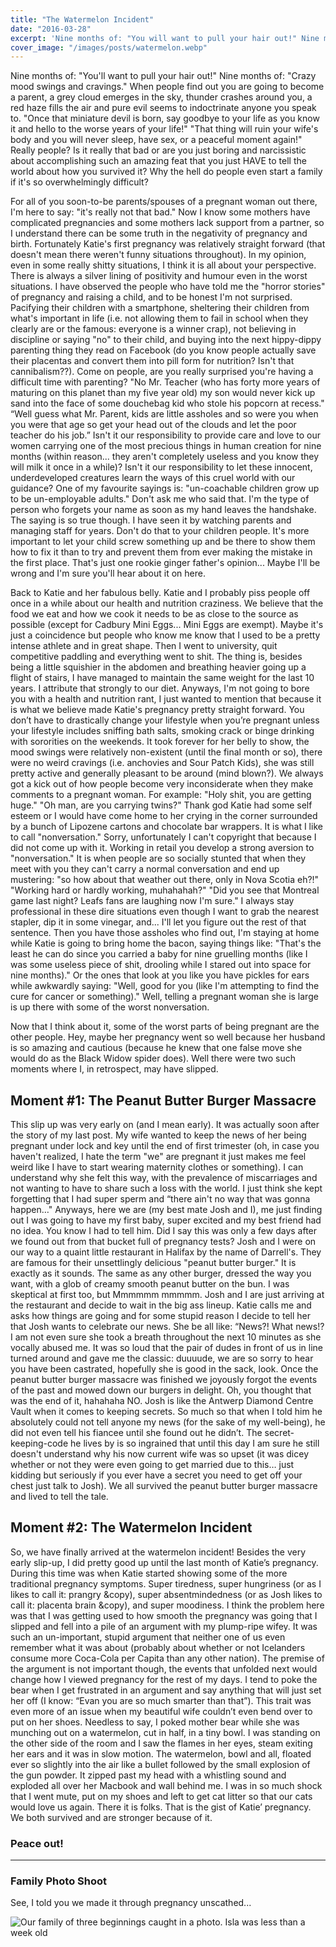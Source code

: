 ```yaml
---
title: "The Watermelon Incident"
date: "2016-03-28"
excerpt: 'Nine months of: "You will want to pull your hair out!" Nine months of: "Crazy...'
cover_image: "/images/posts/watermelon.webp"
---
```


Nine months of: "You'll want to pull your hair out!" Nine months of: "Crazy mood swings and cravings." When people find out you are going to become a parent, a grey cloud emerges in the sky, thunder crashes around you, a red haze fills the air and pure evil seems to indoctrinate anyone you speak to. "Once that miniature devil is born, say goodbye to your life as you know it and hello to the worse years of your life!" "That thing will ruin your wife's body and you will never sleep, have sex, or a peaceful moment again!" Really people? Is it really that bad or are you just boring and narcissistic about accomplishing such an amazing feat that you just HAVE to tell the world about how you survived it? Why the hell do people even start a family if it's so overwhelmingly difficult?

For all of you soon-to-be parents/spouses of a pregnant woman out there, I'm here to say: "it's really not that bad." Now I know some mothers have complicated pregnancies and some mothers lack support from a partner, so I understand there can be some truth in the negativity of pregnancy and birth. Fortunately Katie's first pregnancy was relatively straight forward (that doesn't mean there weren't funny situations throughout). In my opinion, even in some really shitty situations, I think it is all about your perspective. There is always a silver lining of positivity and humour even in the worst situations. I have observed the people who have told me the "horror stories" of pregnancy and raising a child, and to be honest I'm not surprised. Pacifying their children with a smartphone, sheltering their children from what's important in life (i.e. not allowing them to fail in school when they clearly are or the famous: everyone is a winner crap), not believing in discipline or saying "no" to their child, and buying into the next hippy-dippy parenting thing they read on Facebook (do you know people actually save their placentas and convert them into pill form for nutrition? Isn't that cannibalism??). Come on people, are you really surprised you're having a difficult time with parenting? "No Mr. Teacher (who has forty more years of maturing on this planet than my five year old) my son would never kick up sand into the face of some douchebag kid who stole his popcorn at recess." “Well guess what Mr. Parent, kids are little assholes and so were you when you were that age so get your head out of the clouds and let the poor teacher do his job.” Isn't it our responsibility to provide care and love to our women carrying one of the most precious things in human creation for nine months (within reason... they aren't completely useless and you know they will milk it once in a while)? Isn't it our responsibility to let these innocent, underdeveloped creatures learn the ways of this cruel world with our guidance? One of my favourite sayings is: "un-coachable children grow up to be un-employable adults." Don't ask me who said that. I'm the type of person who forgets your name as soon as my hand leaves the handshake. The saying is so true though. I have seen it by watching parents and managing staff for years. Don't do that to your children people. It's more important to let your child screw something up and be there to show them how to fix it than to try and prevent them from ever making the mistake in the first place. That's just one rookie ginger father's opinion... Maybe I'll be wrong and I'm sure you'll hear about it on here.

Back to Katie and her fabulous belly. Katie and I probably piss people off once in a while about our health and nutrition craziness. We believe that the food we eat and how we cook it needs to be as close to the source as possible (except for Cadbury Mini Eggs... Mini Eggs are exempt). Maybe it's just a coincidence but people who know me know that I used to be a pretty intense athlete and in great shape. Then I went to university, quit competitive paddling and everything went to shit. The thing is, besides being a little squishier in the abdomen and breathing heavier going up a flight of stairs, I have managed to maintain the same weight for the last 10 years. I attribute that strongly to our diet. Anyways, I'm not going to bore you with a health and nutrition rant, I just wanted to mention that because it is what we believe made Katie's pregnancy pretty straight forward. You don’t have to drastically change your lifestyle when you’re pregnant unless your lifestyle includes sniffing bath salts, smoking crack or binge drinking with sororities on the weekends. It took forever for her belly to show, the mood swings were relatively non-existent (until the final month or so), there were no weird cravings (i.e. anchovies and Sour Patch Kids), she was still pretty active and generally pleasant to be around (mind blown?). We always got a kick out of how people become very inconsiderate when they make comments to a pregnant woman. For example: "Holy shit, you are getting huge." "Oh man, are you carrying twins?" Thank god Katie had some self esteem or I would have come home to her crying in the corner surrounded by a bunch of Lipozene cartons and chocolate bar wrappers. It is what I like to call "nonversation." Sorry, unfortunately I can't copyright that because I did not come up with it. Working in retail you develop a strong aversion to "nonversation." It is when people are so socially stunted that when they meet with you they can't carry a normal conversation and end up mustering: "so how about that weather out there, only in Nova Scotia eh?!" "Working hard or hardly working, muhahahah?" "Did you see that Montreal game last night? Leafs fans are laughing now I'm sure." I always stay professional in these dire situations even though I want to grab the nearest stapler, dip it in some vinegar, and... I'll let you figure out the rest of that sentence. Then you have those assholes who find out, I'm staying at home while Katie is going to bring home the bacon, saying things like: "That's the least he can do since you carried a baby for nine gruelling months (like I was some useless piece of shit, drooling while I stared out into space for nine months)." Or the ones that look at you like you have pickles for ears while awkwardly saying: "Well, good for you (like I'm attempting to find the cure for cancer or something)." Well, telling a pregnant woman she is large is up there with some of the worst nonversation.

Now that I think about it, some of the worst parts of being pregnant are the other people. Hey, maybe her pregnancy went so well because her husband is so amazing and cautious (because he knew that one false move she would do as the Black Widow spider does). Well there were two such moments where I, in retrospect, may have slipped.

## Moment #1: The Peanut Butter Burger Massacre

This slip up was very early on (and I mean early). It was actually soon after the story of my last post. My wife wanted to keep the news of her being pregnant under lock and key until the end of first trimester (oh, in case you haven't realized, I hate the term "we" are pregnant it just makes me feel weird like I have to start wearing maternity clothes or something). I can understand why she felt this way, with the prevalence of miscarriages and not wanting to have to share such a loss with the world. I just think she kept forgetting that I had super sperm and “there ain't no way that was gonna happen…" Anyways, here we are (my best mate Josh and I), me just finding out I was going to have my first baby, super excited and my best friend had no idea. You know I had to tell him. Did I say this was only a few days after we found out from that bucket full of pregnancy tests? Josh and I were on our way to a quaint little restaurant in Halifax by the name of Darrell's. They are famous for their unsettlingly delicious "peanut butter burger." It is exactly as it sounds. The same as any other burger, dressed the way you want, with a glob of creamy smooth peanut butter on the bun. I was skeptical at first too, but Mmmmmm mmmmm. Josh and I are just arriving at the restaurant and decide to wait in the big ass lineup. Katie calls me and asks how things are going and for some stupid reason I decide to tell her that Josh wants to celebrate our news. She be all like: “News?! What news!? I am not even sure she took a breath throughout the next 10 minutes as she vocally abused me. It was so loud that the pair of dudes in front of us in line turned around and gave me the classic: duuuude, we are so sorry to hear you have been castrated, hopefully she is good in the sack, look. Once the peanut butter burger massacre was finished we joyously forgot the events of the past and mowed down our burgers in delight. Oh, you thought that was the end of it, hahahaha NO. Josh is like the Antwerp Diamond Centre Vault when it comes to keeping secrets. So much so that when I told him he absolutely could not tell anyone my news (for the sake of my well-being), he did not even tell his fiancee until she found out he didn’t. The secret-keeping-code he lives by is so ingrained that until this day I am sure he still doesn't understand why his now current wife was so upset (it was dicey whether or not they were even going to get married due to this… just kidding but seriously if you ever have a secret you need to get off your chest just talk to Josh). We all survived the peanut butter burger massacre and lived to tell the tale.

## Moment #2: The Watermelon Incident

So, we have finally arrived at the watermelon incident! Besides the very early slip-up, I did pretty good up until the last month of Katie’s pregnancy. During this time was when Katie started showing some of the more traditional pregnancy symptoms. Super tiredness, super hungriness (or as I likes to call it: prangry &copy), super absentmindedness (or as Josh likes to call it: placenta brain &copy), and super moodiness. I think the problem here was that I was getting used to how smooth the pregnancy was going that I slipped and fell into a pile of an argument with my plump-ripe wifey. It was such an un-important, stupid argument that neither one of us even remember what it was about (probably about whether or not Icelanders consume more Coca-Cola per Capita than any other nation). The premise of the argument is not important though, the events that unfolded next would change how I viewed pregnancy for the rest of my days. I tend to poke the bear when I get frustrated in an argument and say anything that will just set her off (I know: “Evan you are so much smarter than that”). This trait was even more of an issue when my beautiful wife couldn’t even bend over to put on her shoes. Needless to say, I poked mother bear while she was munching out on a watermelon, cut in half, in a tiny bowl. I was standing on the other side of the room and I saw the flames in her eyes, steam exiting her ears and it was in slow motion. The watermelon, bowl and all, floated ever so slightly into the air like a bullet followed by the small explosion of the gun powder. It zipped past my head with a whistling sound and exploded all over her Macbook and wall behind me. I was in so much shock that I went mute, put on my shoes and left to get cat litter so that our cats would love us again. There it is folks. That is the gist of Katie’ pregnancy. We both survived and are stronger because of it.

### Peace out!

---

### Family Photo Shoot

See, I told you we made it through pregnancy unscathed...

![Our family of three beginnings caught in a photo. Isla was less than a week old](/images/posts/family.webp)
